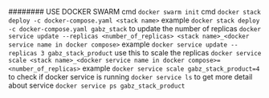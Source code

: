 ######## USE DOCKER SWARM
cmd `docker swarm init`
cmd `docker stack deploy -c docker-compose.yaml <stack name>` 
example `docker stack deploy -c docker-compose.yaml gabz_stack`
to update the number of replicas
`docker service update --replicas <number_of_replicas> <stack name>_<docker service name in docker compose>` 
example  `docker service update --replicas 3 gabz_stack_product`
use this to scale the replicas
`docker service scale <stack name>_<docker service name in docker compose>=<number_of_replicas>` 
example `docker service scale gabz_stack_product=4`
to check if docker service is running `docker service ls`
to get more detail about service `docker service ps gabz_stack_product`